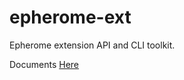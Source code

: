# epherome-ext

Epherome extension API and CLI toolkit.

Documents [Here](https://epherome.com/docs)
